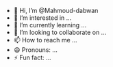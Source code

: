 - 👋 Hi, I’m @Mahmoud-dabwan
- 👀 I’m interested in ...
- 🌱 I’m currently learning ...
- 💞️ I’m looking to collaborate on ...
- 📫 How to reach me ...
- 😄 Pronouns: ...
- ⚡ Fun fact: ...

<!---
Mahmoud-dabwan/Mahmoud-dabwan is a ✨ special ✨ repository because its `README.md` (this file) appears on your GitHub profile.
You can click the Preview link to take a look at your changes.
--->
